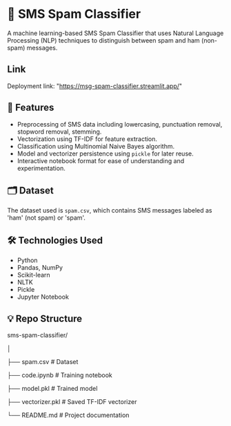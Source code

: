 # 📱 SMS Spam Classifier

A machine learning-based SMS Spam Classifier that uses Natural Language Processing (NLP) techniques to distinguish between spam and ham (non-spam) messages.

## Link
Deployment link: "https://msg-spam-classifier.streamlit.app/"

## 🚀 Features

- Preprocessing of SMS data including lowercasing, punctuation removal, stopword removal, stemming.
- Vectorization using TF-IDF for feature extraction.
- Classification using Multinomial Naive Bayes algorithm.
- Model and vectorizer persistence using `pickle` for later reuse.
- Interactive notebook format for ease of understanding and experimentation.

## 🗂️ Dataset

The dataset used is `spam.csv`, which contains SMS messages labeled as 'ham' (not spam) or 'spam'.

## 🛠️ Technologies Used

- Python
- Pandas, NumPy
- Scikit-learn
- NLTK
- Pickle
- Jupyter Notebook

## 💡 Repo Structure

sms-spam-classifier/

│

├── spam.csv                 # Dataset

├── code.ipynb               # Training notebook

├── model.pkl                # Trained model

├── vectorizer.pkl           # Saved TF-IDF vectorizer

└── README.md                # Project documentation
